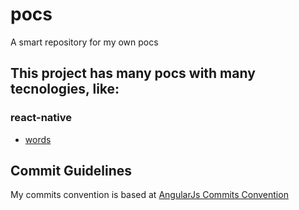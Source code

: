 # pocs
A smart repository for my own pocs

## This project has many pocs with many tecnologies, like:

### react-native
* [words](./react-native/words/readme.md)

## Commit Guidelines
My commits convention is based at [AngularJs Commits Convention](https://github.com/angular/angular.js/blob/master/CONTRIBUTING.md#commit)